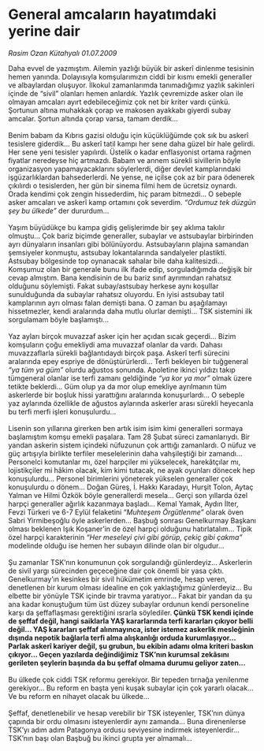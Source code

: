 # General amcaların hayatımdaki yerine dair

*Rasim Ozan Kütahyalı 01.07.2009*

<div class="taraf_structure_2col_1zq">
<div class="margen_n">



 <p>Daha evvel de yazmıştım. Ailemin yazlığı büyük bir askerî dinlenme tesisinin hemen yanında. Dolayısıyla komşularımızın ciddi bir kısmı emekli generaller ve albaylardan oluşuyor. İlkokul zamanlarımda tanımadığımız yazlık sakinleri içinde de “sivil” olanları hemen anlardık. Yazlık çevremizde asker olan ile olmayan amcaları ayırt edebileceğimiz çok net bir kriter vardı çünkü. Şortunun altına muhakkak çorap ve makosen ayakkabı giyerdi subay amcalar. Şortun altında çorap varsa, tamam derdik... <br/><br/>Benim babam da Kıbrıs gazisi olduğu için küçüklüğümde çok sık bu askerî tesislere giderdik... Bu askerî tatil kampı her sene daha güzel bir hale gelirdi. Her sene yeni tesisler yapılırdı. Üstelik o kadar enflasyonist ortama rağmen fiyatlar neredeyse hiç artmazdı. Babam ve annem sürekli sivillerin böyle organizasyon yapamayacaklarını söylerlerdi, diğer devlet kamplarındaki işgüzarlıklardan bahsederlerdi. Ne yense, ne içilse çok az bir para ödenerek çıkılırdı o tesislerden, her gün bir sinema filmi hem de ücretsiz oynardı. Orada kendimi çok zengin hissederdim, hiç param bitmezdi... O sebeple asker amcaları ve askerî kamp ortamını çok severdim. <i>“Ordumuz tek düzgün şey bu ülkede”</i> der dururdum... <br/><br/>Yaşım büyüdükçe bu kampa gidiş gelişlerimde bir şey aklıma takılır olmuştu... Çok bariz biçimde generaller, subaylar ve astsubaylar birbirinden ayrı dünyaların insanları gibi bölünüyordu. Astsubayların plajına samandan şemsiyeler konmuştu, astsubay lokantalarında sandalyeler plastikti. Astsubay bölgesinde top oynanacak sahalar bile daha kalitesizdi... Komşumuz olan bir generale bunu ilk ifade edip, sorguladığımda değişik bir cevap almıştım. Bana kendisinin de bu bariz sınıf ayrımından rahatsız olduğunu söylemişti. Fakat subay/astsubay herkese aynı koşullar sunulduğunda da subaylar rahatsız oluyordu. En iyisi astsubay tatil kamplarının ayrı olması falan demişti bana. O zaman bu aşağılamayı hissetmezler, kendi aralarında daha mutlu olurlar demişti... TSK sistemini ilk sorgulamam böyle başlamıştı... <br/><br/>Yaz ayları birçok muvazzaf asker için her açıdan sıcak geçerdi... Bizim komşuların çoğu emekliydi ama muvazzaf olanlar da vardı. Dahası muvazzaflarla sürekli bağlantıdaydı birçok paşa. Askerî terfi sürecini aralarında epey espriye de dönüştürürlerdi... Terfi bekleyen bir tuğgeneral <i>“ya tüm ya güm”</i> olurdu ağustos sonunda. Apoletine ikinci yıldızı takıp tümgeneral olanlar ise terfi zamanı geldiğinde <i>“ya kor ya mor”</i> olmak üzere tetikte beklerdi... Güm olup ya da mor olup emekliye ayrılmanın tüm askerlerde bir boşluk hissi yarattığını aralarında konuşurlardı... O sebeple yaz aylarında özellikle de ağustos aylarında askerler arası sürekli heyecanla bu terfi merfi işleri konuşulurdu... <br/><br/>Lisenin son yıllarına girerken ben artık isim isim kimi generalleri sormaya başlamıştım komşu emekli paşalara. Tam 28 Şubat süreci zamanlarıydı. Bir yandan askerin sistem içindeki nüfuzunun çok arttığı zamanlardı. O nüfuz ve güç artışıyla birlikte terfiler meselelerinin daha vahşileştiği bir zamandı... Personelci komutanlar mı, özel harpçiler mi yükselecek, harekâtçılar mı, lojistikçiler mi hâkim olacak, kim kimi tutacak, ne ayak oyunları dönecek hep konuşulurdu... Personel birimlerini yöneterek yükselen generaller çok konuşulurdu o dönem... Doğan Güreş, İ. Hakkı Karadayı, Hurşit Tolon, Aytaç Yalman ve Hilmi Özkök böyle generallerdi mesela... Gerçi son yıllarda özel harpçi generaller ağırlık kazanmaya başladı... Kemal Yamak, Aydın İlter, Fevzi Türkeri ve 6-7 Eylül felaketini “<i>Muhteşem Örgütlenme”</i> olarak öven Sabri Yirmibeşoğlu öyle askerlerden... Başbuğ sonrası Genelkurmay Başkanı olması beklenen Işık Koşaner’in de özel harpçi olduğunu hatırlatalım... Tipik özel harpçi karakterinin <i>“Her meseleyi çivi gibi görüp, çekiç gibi çakma”</i> modelinde olduğu ise hemen her subayın dilinde olan bir olgudur... <br/><br/>Şu zamanlar TSK’nın konumunun çok sorgulandığı günlerdeyiz... Askerlerin de sivil yargı sürecinden geçeceğine dair çok önemli bir yasa çıktı. Genelkurmay’ın kesinkes bir sivil hükümetim emrinde, hesap veren, denetlenen bir kurum olması idealine en çok yaklaştığımız günlerdeyiz... Bu elbette bir yönüyle TSK içinde bir travma yaratıyor... Fakat bir yandan da şu ana kadar konuştuğum tüm üst düzey subaylar ordunun kendi personeline karşı da şeffaflaşması gerektiğini ısrarla söylediler.<b> Çünkü TSK kendi içinde de şeffaf değil, hangi saiklarla YAŞ kararlarında terfi kararları çıkıyor belli değil... YAŞ kararları şeffaf alınmayınca, ister istemez askerlik mesleğinin dışında nepotik bağlarla terfi alma alışkanlığı orduda kurumlaşıyor... Parlak askerî kariyer değil, şu grubun, bu ekibin adamı olma kriteri baskın çıkıyor... Geçen yazılarda değindiğimiz TSK’nın kurumsal zekâsını gerileten şeylerin başında da bu şeffaf olmama durumu geliyor zaten...</b> <br/><br/>Bu ülkede çok ciddi TSK reformu gerekiyor. Bir tepeden tırnağa yenilenme gerekiyor... Bu reform en başta yeni kuşak subaylar için çok yararlı olacak... Ve bu reform en nihayet olacak bu ülkede... <br/><br/>Şeffaf, denetlenebilir ve hesap verebilir bir TSK isteyenler, TSK’nın dünya çapında bir ordu olmasını isteyenlerdir aynı zamanda... Buna direnenlerse TSK’yı adım adım Patagonya ordusu seviyesine indirmek isteyenlerdir... TSK’nın başı olan Başbuğ bu ikinci grupta yer almamalı...</p>
<br/>
<br/>
<br/>



<br/>


<div id="taraf_not">
</div>

</div>


</div>

